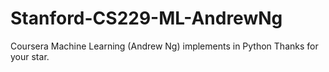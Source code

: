 # Stanford-CS229-ML-AndrewNg
Coursera Machine Learning (Andrew Ng)  implements in Python
Thanks for your star.
